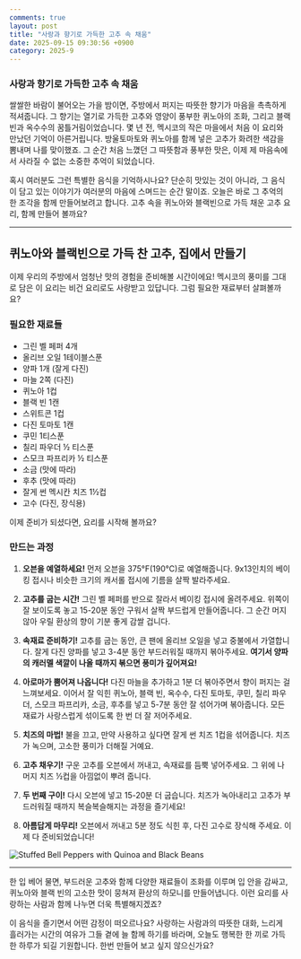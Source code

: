 ```yaml
---
comments: true
layout: post
title: "사랑과 향기로 가득한 고추 속 채움"
date: 2025-09-15 09:30:56 +0900
category: 2025-9
---
```


### 사랑과 향기로 가득한 고추 속 채움

쌀쌀한 바람이 불어오는 가을 밤이면, 주방에서 퍼지는 따뜻한 향기가 마음을 촉촉하게 적셔줍니다. 그 향기는 열기로 가득한 고추와 영양이 풍부한 퀴노아의 조화, 그리고 블랙빈과 옥수수의 꿈틀거림이었습니다. 몇 년 전, 멕시코의 작은 마을에서 처음 이 요리와 만났던 기억이 아른거립니다. 방울토마토와 퀴노아를 함께 넣은 고추가 화려한 색감을 뽐내며 나를 맞이했죠. 그 순간 처음 느꼈던 그 따뜻함과 풍부한 맛은, 이제 제 마음속에서 사라질 수 없는 소중한 추억이 되었습니다. 

혹시 여러분도 그런 특별한 음식을 기억하시나요? 단순히 맛있는 것이 아니라, 그 음식이 담고 있는 이야기가 여러분의 마음에 스며드는 순간 말이죠. 오늘은 바로 그 추억의 한 조각을 함께 만들어보려고 합니다. 고추 속을 퀴노아와 블랙빈으로 가득 채운 고추 요리, 함께 만들어 볼까요?

---

## 퀴노아와 블랙빈으로 가득 찬 고추, 집에서 만들기

이제 우리의 주방에서 엄청난 맛의 경험을 준비해볼 시간이에요! 멕시코의 풍미를 그대로 담은 이 요리는 비건 요리로도 사랑받고 있답니다. 그럼 필요한 재료부터 살펴볼까요?

### 필요한 재료들

- 그린 벨 페퍼 4개
- 올리브 오일 1테이블스푼
- 양파 1개 (잘게 다진)
- 마늘 2쪽 (다진)
- 퀴노아 1컵
- 블랙 빈 1캔
- 스위트콘 1컵
- 다진 토마토 1캔
- 쿠민 1티스푼
- 칠리 파우더 ½ 티스푼
- 스모크 파프리카 ½ 티스푼
- 소금 (맛에 따라)
- 후추 (맛에 따라)
- 잘게 썬 멕시칸 치즈 1½컵
- 고수 (다진, 장식용)

이제 준비가 되셨다면, 요리를 시작해 볼까요?

### 만드는 과정

1. **오븐을 예열하세요!** 먼저 오븐을 375°F(190°C)로 예열해줍니다. 9x13인치의 베이킹 접시나 비슷한 크기의 캐서롤 접시에 기름을 살짝 발라주세요.

2. **고추를 굽는 시간!** 그린 벨 페퍼를 반으로 잘라서 베이킹 접시에 올려주세요. 위쪽이 잘 보이도록 놓고 15-20분 동안 구워서 살짝 부드럽게 만들어줍니다. 그 순간 머지않아 우릴 환상의 향이 기분 좋게 감쌀 겁니다.

3. **속재료 준비하기!** 고추를 굽는 동안, 큰 팬에 올리브 오일을 넣고 중불에서 가열합니다. 잘게 다진 양파를 넣고 3-4분 동안 부드러워질 때까지 볶아주세요. **여기서 양파의 캐러멜 색깔이 나올 때까지 볶으면 풍미가 깊어져요!**

4. **아로마가 뿜어져 나옵니다!** 다진 마늘을 추가하고 1분 더 볶아주면서 향이 퍼지는 걸 느껴보세요. 이어서 잘 익힌 퀴노아, 블랙 빈, 옥수수, 다진 토마토, 쿠민, 칠리 파우더, 스모크 파프리카, 소금, 후추를 넣고 5-7분 동안 잘 섞어가며 볶아줍니다. 모든 재료가 사랑스럽게 섞이도록 한 번 더 잘 저어주세요.

5. **치즈의 마법!** 불을 끄고, 만약 사용하고 싶다면 잘게 썬 치즈 1컵을 섞어줍니다. 치즈가 녹으며, 고소한 풍미가 더해질 거예요.

6. **고추 채우기!** 구운 고추를 오븐에서 꺼내고, 속재료를 듬뿍 넣어주세요. 그 위에 나머지 치즈 ½컵을 아낌없이 뿌려 줍니다.

7. **두 번째 구이!** 다시 오븐에 넣고 15-20분 더 굽습니다. 치즈가 녹아내리고 고추가 부드러워질 때까지 복슬복슬해지는 과정을 즐기세요!

8. **아름답게 마무리!** 오븐에서 꺼내고 5분 정도 식힌 후, 다진 고수로 장식해 주세요. 이제 다 준비되었습니다!

![Stuffed Bell Peppers with Quinoa and Black Beans](https://www.themealdb.com/images/media/meals/b66myb1683207208.jpg)

---

한 입 베어 물면, 부드러운 고추와 함께 다양한 재료들이 조화를 이루며 입 안을 감싸고, 퀴노아와 블랙 빈의 고소한 맛이 뭉쳐져 환상의 하모니를 만들어냅니다. 이런 요리를 사랑하는 사람과 함께 나누면 더욱 특별해지겠죠? 

이 음식을 즐기면서 어떤 감정이 떠오르나요? 사랑하는 사람과의 따뜻한 대화, 느리게 흘러가는 시간의 여유가 그들 곁에 늘 함께 하기를 바라며, 오늘도 행복한 한 끼로 가득한 하루가 되길 기원합니다. 한번 만들어 보고 싶지 않으신가요?